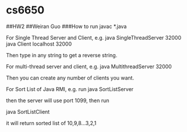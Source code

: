 # cs6650
##HW2
##Weiran Guo
###How to run
javac *.java

For Single Thread Server and Client, e.g.
java SingleThreadServer 32000
java Client localhost 32000

Then type in any string to get a reverse string.

For multi-thread server and client, e.g.
java MultithreadServer 32000

Then you can create any number of clients you want.

For Sort List of Java RMI, e.g. run
java SortListServer

then the server will use port 1099, then run 

java SortListClient

it will return sorted list of 10,9,8...3,2,1


